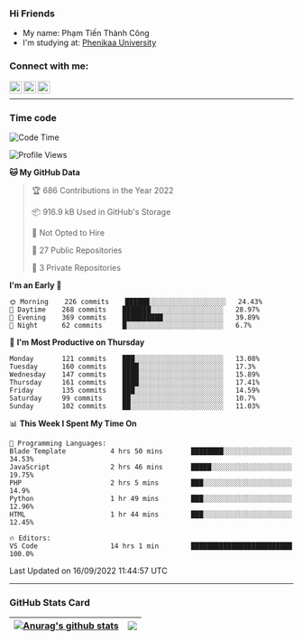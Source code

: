 ### Hi Friends

- My name: Phạm Tiến Thành Công
- I'm studying at: [Phenikaa University]


### Connect with me:
[<img align="left" alt="PhamTienThanhCong | Facebook" width="22px" src="https://upload.wikimedia.org/wikipedia/commons/thumb/1/16/Facebook-icon-1.png/640px-Facebook-icon-1.png" />][facebook]
[<img align="left" alt="PhamTienThanhCong | Zalo" width="22px" src="https://www.anphatpc.com.vn/template/anphat_2020v2/images/icon-zalo.jpg" />][zalo]
[<img align="left" alt="PhamTienThanhCong | LinkedIn" width="22px" src="https://cdn3.iconfinder.com/data/icons/inficons/512/linkedin.png" />][linkedin]

<br />

---

### Time code

<!--START_SECTION:waka-->
![Code Time](http://img.shields.io/badge/Code%20Time-558%20hrs%2011%20mins-blue)

![Profile Views](http://img.shields.io/badge/Profile%20Views-12-blue)

**🐱 My GitHub Data** 

> 🏆 686 Contributions in the Year 2022
 > 
> 📦 916.9 kB Used in GitHub's Storage 
 > 
> 🚫 Not Opted to Hire
 > 
> 📜 27 Public Repositories 
 > 
> 🔑 3 Private Repositories  
 > 
**I'm an Early 🐤** 

```text
🌞 Morning    226 commits    ██████░░░░░░░░░░░░░░░░░░░   24.43% 
🌆 Daytime    268 commits    ███████░░░░░░░░░░░░░░░░░░   28.97% 
🌃 Evening    369 commits    ██████████░░░░░░░░░░░░░░░   39.89% 
🌙 Night      62 commits     █░░░░░░░░░░░░░░░░░░░░░░░░   6.7%

```
📅 **I'm Most Productive on Thursday** 

```text
Monday       121 commits    ███░░░░░░░░░░░░░░░░░░░░░░   13.08% 
Tuesday      160 commits    ████░░░░░░░░░░░░░░░░░░░░░   17.3% 
Wednesday    147 commits    ████░░░░░░░░░░░░░░░░░░░░░   15.89% 
Thursday     161 commits    ████░░░░░░░░░░░░░░░░░░░░░   17.41% 
Friday       135 commits    ███░░░░░░░░░░░░░░░░░░░░░░   14.59% 
Saturday     99 commits     ██░░░░░░░░░░░░░░░░░░░░░░░   10.7% 
Sunday       102 commits    ██░░░░░░░░░░░░░░░░░░░░░░░   11.03%

```


📊 **This Week I Spent My Time On** 

```text
💬 Programming Languages: 
Blade Template           4 hrs 50 mins       ████████░░░░░░░░░░░░░░░░░   34.53% 
JavaScript               2 hrs 46 mins       █████░░░░░░░░░░░░░░░░░░░░   19.75% 
PHP                      2 hrs 5 mins        ███░░░░░░░░░░░░░░░░░░░░░░   14.9% 
Python                   1 hr 49 mins        ███░░░░░░░░░░░░░░░░░░░░░░   12.96% 
HTML                     1 hr 44 mins        ███░░░░░░░░░░░░░░░░░░░░░░   12.45%

🔥 Editors: 
VS Code                  14 hrs 1 min        █████████████████████████   100.0%

```


 Last Updated on 16/09/2022 11:44:57 UTC
<!--END_SECTION:waka-->

---

### GitHub Stats Card

| <a href="https://github.com/phamtienthanhcong"><img align="center" src="https://github-readme-stats.vercel.app/api?username=PhamTienThanhCong&show_icons=true&include_all_commits=true&theme=buefy&hide_border=true&theme=ocean_dark" alt="Anurag's github stats" /></a> | <a href="https://github.com/phamtienthanhcong"><img align="center" src="https://github-readme-stats.vercel.app/api/top-langs/?username=PhamTienThanhCong&layout=compact&theme=buefy&hide_border=true&theme=ocean_dark" /></a> |
| ------------- | ------------- |

[Phenikaa University]: https://phenikaa-uni.edu.vn/vi
[facebook]: https://www.facebook.com/phamtienthanhcong
[linkedin]: https://linkedin.com/in/phamtienthanhcong
[zalo]: https://zalo.me/0396396332
[tiktok]: https://www.tiktok.com/@phamtienthanhcong
[web]: https://github.com/PhamTienThanhCong/web_dev
[min project]: https://github.com/PhamTienThanhCong/Project-Of-Web
[c and cpp]: https://github.com/PhamTienThanhCong/Code_C_and_Cpro
[python]: https://github.com/PhamTienThanhCong/Python_beginer

